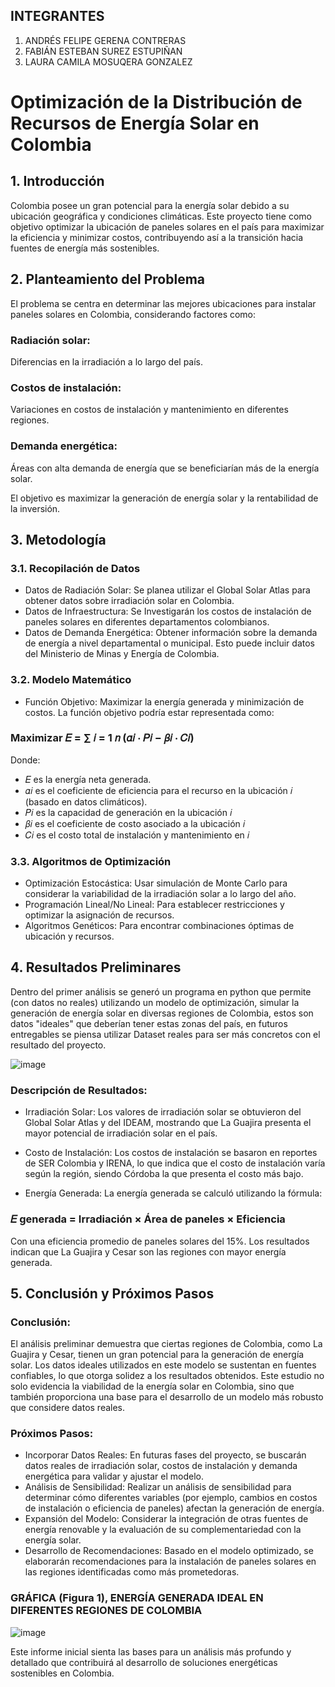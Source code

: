 ## INTEGRANTES

1. ANDRÉS FELIPE GERENA CONTRERAS
2. FABIÁN ESTEBAN SUREZ ESTUPIÑAN
3. LAURA CAMILA MOSUQERA GONZALEZ

# Optimización de la Distribución de Recursos de Energía Solar en Colombia

## 1. Introducción
Colombia posee un gran potencial para la energía solar debido a su ubicación geográfica y condiciones climáticas. Este proyecto tiene como objetivo optimizar la ubicación de paneles solares en el país para maximizar la eficiencia y minimizar costos, contribuyendo así a la transición hacia fuentes de energía más sostenibles.

## 2. Planteamiento del Problema
El problema se centra en determinar las mejores ubicaciones para instalar paneles solares en Colombia, considerando factores como:

### Radiación solar: 
Diferencias en la irradiación a lo largo del país.
### Costos de instalación: 
Variaciones en costos de instalación y mantenimiento en diferentes regiones.
### Demanda energética: 
Áreas con alta demanda de energía que se beneficiarían más de la energía solar.

El objetivo es maximizar la generación de energía solar y la rentabilidad de la inversión.

## 3. Metodología
### 3.1. Recopilación de Datos
* Datos de Radiación Solar: Se planea utilizar el Global Solar Atlas para obtener datos sobre irradiación solar en Colombia.
* Datos de Infraestructura: Se Investigarán los costos de instalación de paneles solares en diferentes departamentos colombianos.
* Datos de Demanda Energética: Obtener información sobre la demanda de energía a nivel departamental o municipal. Esto puede incluir datos del Ministerio de Minas y Energía de Colombia.
  
### 3.2. Modelo Matemático
* Función Objetivo: Maximizar la energía generada y minimización de costos.
La función objetivo podría estar representada como:

### Maximizar 𝐸 = ∑ 𝑖 = 1 𝑛 (𝛼𝑖 ⋅ 𝑃𝑖 − 𝛽𝑖 ⋅ 𝐶𝑖)


Donde:

* 𝐸 es la energía neta generada.
* 𝛼𝑖 es el coeficiente de eficiencia para el recurso en la ubicación 𝑖 (basado en datos climáticos).
* 𝑃𝑖 es la capacidad de generación en la ubicación 𝑖
* 𝛽𝑖 es el coeficiente de costo asociado a la ubicación 𝑖
* 𝐶𝑖 es el costo total de instalación y mantenimiento en 𝑖

### 3.3. Algoritmos de Optimización

* Optimización Estocástica: Usar simulación de Monte Carlo para considerar la variabilidad de la irradiación solar a lo largo del año.
* Programación Lineal/No Lineal: Para establecer restricciones y optimizar la asignación de recursos.
* Algoritmos Genéticos: Para encontrar combinaciones óptimas de ubicación y recursos.

## 4. Resultados Preliminares
Dentro del primer análisis se generó un programa en python que permite (con datos no reales) utilizando un modelo de optimización, simular la generación de energía solar en diversas regiones de Colombia, estos son datos "ideales" que deberían tener estas zonas del país, en futuros entregables se piensa utilizar Dataset reales para ser más concretos con el resultado del proyecto.

![image](https://github.com/user-attachments/assets/540ad508-68ee-481f-b7e0-616d7a675121)

### Descripción de Resultados:

* Irradiación Solar: Los valores de irradiación solar se obtuvieron del Global Solar Atlas y del IDEAM, mostrando que La Guajira presenta el mayor potencial de irradiación solar en el país.

* Costo de Instalación: Los costos de instalación se basaron en reportes de SER Colombia y IRENA, lo que indica que el costo de instalación varía según la región, siendo Córdoba la que presenta el costo más bajo.

* Energía Generada: La energía generada se calculó utilizando la fórmula:

### 𝐸 generada = Irradiación × Área de paneles × Eficiencia

Con una eficiencia promedio de paneles solares del 15%. Los resultados indican que La Guajira y Cesar son las regiones con mayor energía generada.

## 5. Conclusión y Próximos Pasos

### Conclusión: 

El análisis preliminar demuestra que ciertas regiones de Colombia, como La Guajira y Cesar, tienen un gran potencial para la generación de energía solar. Los datos ideales utilizados en este modelo se sustentan en fuentes confiables, lo que otorga solidez a los resultados obtenidos. Este estudio no solo evidencia la viabilidad de la energía solar en Colombia, sino que también proporciona una base para el desarrollo de un modelo más robusto que considere datos reales.

### Próximos Pasos:
* Incorporar Datos Reales: En futuras fases del proyecto, se buscarán datos reales de irradiación solar, costos de instalación y demanda energética para validar y ajustar el modelo.
* Análisis de Sensibilidad: Realizar un análisis de sensibilidad para determinar cómo diferentes variables (por ejemplo, cambios en costos de instalación o eficiencia de paneles) afectan la generación de energía.
* Expansión del Modelo: Considerar la integración de otras fuentes de energía renovable y la evaluación de su complementariedad con la energía solar.
* Desarrollo de Recomendaciones: Basado en el modelo optimizado, se elaborarán recomendaciones para la instalación de paneles solares en las regiones identificadas como más prometedoras.

### GRÁFICA (Figura 1), ENERGÍA GENERADA IDEAL EN DIFERENTES REGIONES DE COLOMBIA

![image](https://github.com/user-attachments/assets/ba7f0513-a230-45a8-a120-09477170ab1d)


Este informe inicial sienta las bases para un análisis más profundo y detallado que contribuirá al desarrollo de soluciones energéticas sostenibles en Colombia.


